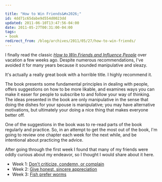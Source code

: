 ```yaml
---

title: "How to Win Friends&#x2026;"
id: 4dd71c65dabe9d554d0023dd
updated: 2011-06-10T13:47:56-04:00
date: 2011-05-27T00:31:00-04:00
tags:
- book
redirect_from: /blog/archives/2011/05/27/how-to-win-friends/
---
```


I finally read the classic [*How to Win Friends and Influence People*](http://www.amazon.com/gp/product/1439167346/ref=as_li_qf_sp_asin_tl?ie=UTF8&tag=opensoulorg0d-20&linkCode=as2&camp=217145&creative=399353&creativeASIN=1439167346) over vacation a few weeks ago. Despite numerous recommendations, I've avoided it for many years because it sounded manipulative and sleazy.

It's actually a really great book with a horrible title. I highly recommend it.

The book presents some fundamental principles in dealing with people, offers suggestions on how to be more likable, and examines ways you can make it easer for people to subscribe to and follow your way of thinking. The ideas presented in the book are only manipulative in the sense that doing the dishes for your spouse is manipulative; you may have alternative motivations, but ultimately your doing a nice thing that makes everyone better off.

One of the suggestions in the book was to re-read parts of the book regularly and practice. So, in an attempt to get the most out of the book, I'm going to review one chapter each week for the next while, and be intentional about practicing the advice.

After going through the first week I found that many of my friends were oddly curious about my endeavor, so I thought I would share about it here.

-   Week 1: [Don't criticize, condemn, or complain](/blog/archives/2011/05/27/dont-criticize-condemn-or-complain/)
-   Week 2: [Give honest, sincere appreciation](http://opensoul.org/blog/archives/2011/06/02/give-honest-sincere-appreciation/)
-   Week 3: [Fish prefer worms](http://opensoul.org/blog/archives/2011/06/10/fish-prefer-worms/)
